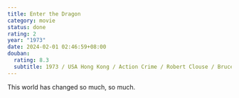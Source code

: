 ```yaml
---
title: Enter the Dragon
category: movie
status: done
rating: 2
year: "1973"
date: 2024-02-01 02:46:59+08:00
douban:
  rating: 8.3
  subtitle: 1973 / USA Hong Kong / Action Crime / Robert Clouse / Bruce Lee Shek Kin
---
```


This world has changed so much, so much.
